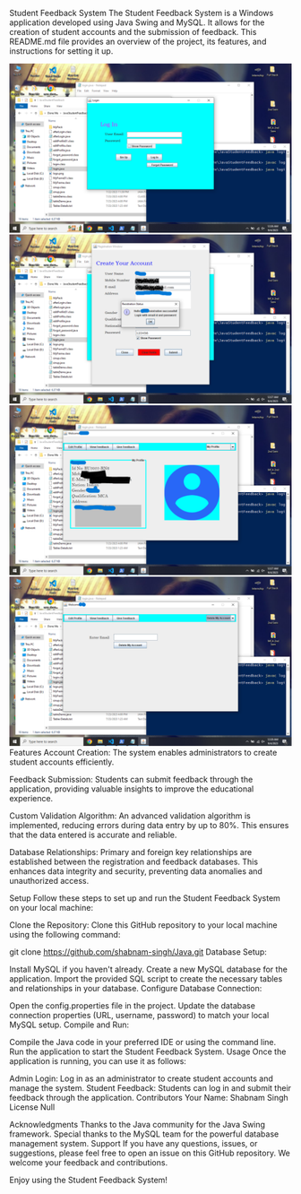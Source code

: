 Student Feedback System
The Student Feedback System is a Windows application developed using Java Swing and MySQL. It allows for the creation of student accounts and the submission of feedback. This README.md file provides an overview of the project, its features, and instructions for setting it up.

![External Image](https://github.com/shabnam-singh/Java/blob/main/JavaStudentFeedback/Screenshots/s1.png)
![External Image](https://github.com/shabnam-singh/Java/blob/main/JavaStudentFeedback/Screenshots/s2.png)
![External Image](https://github.com/shabnam-singh/Java/blob/main/JavaStudentFeedback/Screenshots/s3.png)
![External Image](https://github.com/shabnam-singh/Java/blob/main/JavaStudentFeedback/Screenshots/s4.png)
Features
Account Creation: The system enables administrators to create student accounts efficiently.

Feedback Submission: Students can submit feedback through the application, providing valuable insights to improve the educational experience.

Custom Validation Algorithm: An advanced validation algorithm is implemented, reducing errors during data entry by up to 80%. This ensures that the data entered is accurate and reliable.

Database Relationships: Primary and foreign key relationships are established between the registration and feedback databases. This enhances data integrity and security, preventing data anomalies and unauthorized access.

Setup
Follow these steps to set up and run the Student Feedback System on your local machine:

Clone the Repository: Clone this GitHub repository to your local machine using the following command:


git clone https://github.com/shabnam-singh/Java.git
Database Setup:

Install MySQL if you haven't already.
Create a new MySQL database for the application.
Import the provided SQL script to create the necessary tables and relationships in your database.
Configure Database Connection:

Open the config.properties file in the project.
Update the database connection properties (URL, username, password) to match your local MySQL setup.
Compile and Run:

Compile the Java code in your preferred IDE or using the command line.
Run the application to start the Student Feedback System.
Usage
Once the application is running, you can use it as follows:

Admin Login:
Log in as an administrator to create student accounts and manage the system.
Student Feedback:
Students can log in and submit their feedback through the application.
Contributors
Your Name: Shabnam Singh
License
Null

Acknowledgments
Thanks to the Java community for the Java Swing framework.
Special thanks to the MySQL team for the powerful database management system.
Support
If you have any questions, issues, or suggestions, please feel free to open an issue on this GitHub repository. We welcome your feedback and contributions.

Enjoy using the Student Feedback System!
